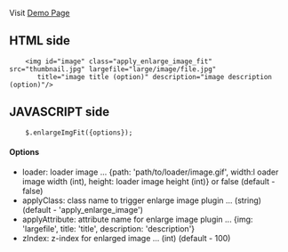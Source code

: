 Visit [Demo Page](http://www.the8thocean.com/misc/jqueryplugins/Enlarged-Image-Fit/demo/)

## HTML side

		<img id="image" class="apply_enlarge_image_fit" src="thumbnail.jpg" largefile="large/image/file.jpg" 
		   title="image title (option)" description="image description (option)"/>

## JAVASCRIPT side

		$.enlargeImgFit({options});

#### Options

* loader: loader image ... {path: 'path/to/loader/image.gif', width:l oader image width (int), height: loader image height (int)} or false (default - false)
* applyClass: class name to trigger enlarge image plugin ... (string)(default - 'apply_enlarge_image')
* applyAttribute: attribute name for enlarge image plugin ... {img: 'largefile', title: 'title', description: 'description'}
* zIndex: z-index for enlarged image ... (int) (default - 100)